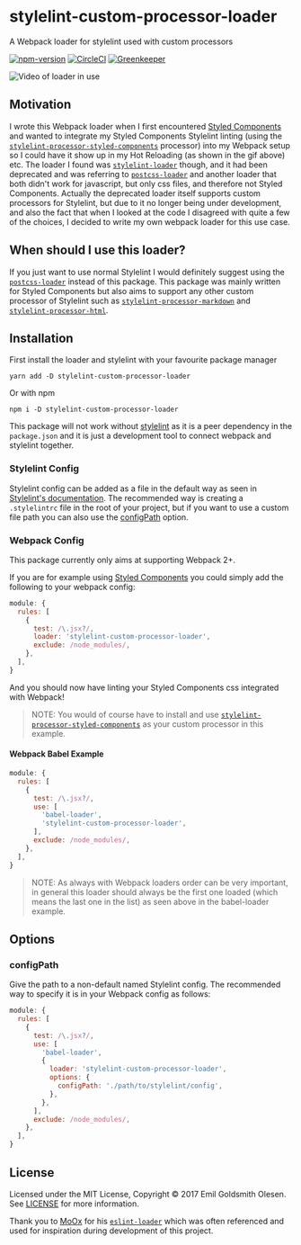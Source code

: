 # stylelint-custom-processor-loader 

A Webpack loader for stylelint used with custom processors

[![npm-version][npm-badge]][npm-url]
[![CircleCI][CircleCI-badge]][CircleCI-url]
[![Greenkeeper][Greenkeeper-badge]][Greenkeeper-url]

![Video of loader in use](https://i.imgur.com/4DVnnO8.gif)

## Motivation

I wrote this Webpack loader when I first encountered [Styled Components](https://www.styled-components.com/) and wanted to integrate my Styled Components Stylelint linting (using the [`stylelint-processor-styled-components`](https://github.com/styled-components/stylelint-processor-styled-components) processor) into my Webpack setup so I could have it show up in my Hot Reloading (as shown in the gif above) etc. The loader I found was [`stylelint-loader`](https://github.com/adrianhall/stylelint-loader) though, and it had been deprecated and was referring to [`postcss-loader`](https://www.npmjs.com/package/postcss-loader#stylelint) and another loader that both didn't work for javascript, but only css files, and therefore not Styled Components. Actually the deprecated loader itself supports custom processors for Stylelint, but due to it no longer being under development, and also the fact that when I looked at the code I disagreed with quite a few of the choices, I decided to write my own webpack loader for this use case.

## When should I use this loader?

If you just want to use normal Stylelint I would definitely suggest using the [`postcss-loader`](https://www.npmjs.com/package/postcss-loader#stylelint) instead of this package. This package was mainly written for Styled Components but also aims to support any other custom processor of Stylelint such as [`stylelint-processor-markdown`](https://github.com/mapbox/stylelint-processor-markdown) and [`stylelint-processor-html`](https://github.com/ccbikai/stylelint-processor-html).

## Installation

First install the loader and stylelint with your favourite package manager
```
yarn add -D stylelint-custom-processor-loader
```
Or with npm
```
npm i -D stylelint-custom-processor-loader
```

This package will not work without [stylelint](https://github.com/stylelint/stylelint) as it is a peer dependency in the `package.json` and it is just a development tool to connect webpack and stylelint together.

### Stylelint Config

Stylelint config can be added as a file in the default way as seen in [Stylelint's documentation](https://stylelint.io/user-guide/configuration/#loading-the-configuration-object). The recommended way is creating a `.stylelintrc` file in the root of your project, but if you want to use a custom file path you can also use the [configPath](https://github.com/emilgoldsmith/stylelint-custom-processor-loader/blob/master/README.md#configPath) option.

### Webpack Config

This package currently only aims at supporting Webpack 2+.

If you are for example using [Styled Components](https://www.styled-components.com/) you could simply add the following to your webpack config:
```js
module: {
  rules: [
    {
      test: /\.jsx?/,
      loader: 'stylelint-custom-processor-loader',
      exclude: /node_modules/,
    },
  ],
}
```
And you should now have linting your Styled Components css integrated with Webpack!
> NOTE: You would of course have to install and use [`stylelint-processor-styled-components`](https://github.com/styled-components/stylelint-processor-styled-components) as your custom processor in this example.

#### Webpack Babel Example

```js
module: {
  rules: [
    {
      test: /\.jsx?/,
      use: [
        'babel-loader',
        'stylelint-custom-processor-loader',
      ],
      exclude: /node_modules/,
    },
  ],
}
```
> NOTE: As always with Webpack loaders order can be very important, in general this loader should always be the first one loaded (which means the last one in the list) as seen above in the babel-loader example.

## Options
### configPath
Give the path to a non-default named Stylelint config. The recommended way to specify it is in your Webpack config as follows:
```js
module: {
  rules: [
    {
      test: /\.jsx?/,
      use: [
        'babel-loader',
        {
          loader: 'stylelint-custom-processor-loader',
          options: {
            configPath: './path/to/stylelint/config',
          },
        },
      ],
      exclude: /node_modules/,
    },
  ],
}
```

## License

Licensed under the MIT License, Copyright © 2017 Emil Goldsmith Olesen. See [LICENSE](./LICENSE) for more information.

Thank you to [MoOx](https://github.com/MoOx) for his [`eslint-loader`](https://github.com/MoOx/eslint-loader) which was often referenced and used for inspiration during development of this project.


[CircleCI-badge]: https://img.shields.io/circleci/project/github/emilgoldsmith/stylelint-custom-processor-loader/master.svg
[CircleCI-url]: https://circleci.com/gh/emilgoldsmith/stylelint-custom-processor-loader/tree/master
[Greenkeeper-badge]: https://badges.greenkeeper.io/emilgoldsmith/stylelint-custom-processor-loader.svg
[Greenkeeper-url]: https://greenkeeper.io
[npm-badge]: https://img.shields.io/npm/v/stylelint-custom-processor-loader.svg
[npm-url]: https://www.npmjs.com/package/stylelint-custom-processor-loader
